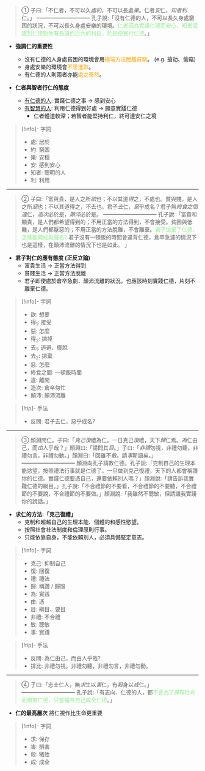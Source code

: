 > ①   子曰:「不仁者，不可以久*處約*，不可以長處*樂*。仁者*安*仁，*知者利*仁。」
> ━━━━━━━━━━
> 孔子說:「沒有仁德的人，不可以長久身處窮困的狀況，不可以長久身處安樂的環境。<span style="color: lightgreen">仁者因為實踐仁德而安心，知者認識到仁德對他有長遠而巨大的利益，於是便實行仁德</span>。」

- **強調仁的重要性**
	- 沒有仁德的人身處貧困的環境會用<span style="color: orange">極端方法脫離貧窮</span>。
	  (e.g. 搶劫、偷竊)
	- 身處安樂的環境會<span style="color: orange">不思進取</span>。
	- 有仁德的人則兩者亦能<span style="color: orange">處之泰然</span>。

- **仁者與智者行仁的態度**
	- <u>有仁德的人</u>: 實踐仁德之事 → 感到安心
	- <u>有智慧的人</u>: 利用仁德得到好處 → 願意實踐仁德
		- 仁者體道較深；若智者能堅持利仁，終可達安仁之境

> [!info]- 字詞
> - 處: 居於
> - 約: 窮困
> - 樂: 安穩
> - 安: 感到安心
> - 知者: 聰明的人
> - 利: 利用

---

> ②   子曰:「富與貴，是人之所*欲*也；不以其道*得*之，不處也。貧與賤，是人之所*惡*也；不以其道得之，不去也。君子*去*仁，*惡*乎成名？君子無*終食之間違*仁，*造次*必於是，*顛沛*必於是。
> ━━━━━━━━━━
> 孔子說:「富貴和顯貴，是人們都希望得到的；不用正當的方法得到，不會接受。貧困與低賤，是人們都厭惡的；不用正當的方法脫離，不會離棄。<span style="color: lightgreen">君子拋棄了仁德，怎樣能夠成就聲名?</span> 君子沒有一頓飯的時間會違背仁德，倉卒急遽的情況下也是這樣，在顛沛流離的情況下也是如此。 」

- **君子對仁的應有態度 (正反立論)**
	- 富貴生活 → 正當方法得到
	- 貧賤生活 → 正當方法脫離
	- 君子即使處於倉卒急劇、顛沛流離的狀況，也應該時刻實踐仁德，片刻不離棄仁德。

> [!info]- 字詞
> - 欲: 想要
> - 得<sub>1</sub>: 接受
> - 惡: 怎麼
> - 得<sub>2</sub>: 拋掉
> - 去<sub>1</sub>: 逃避、擺脫
> - 去<sub>2</sub>: 拋棄
> - 惡: 怎麼
> - 終食之間: 一頓飯時間
> - 違: 離開
> - 造次: 倉卒匆忙
> - 顛沛: 顛沛流離

> [!tip]- 手法
> - 反問: 君子去仁，惡乎成名?

---

> ③   顏淵問仁。子曰:「*克己復*禮為仁。一日克己*復*禮，天下*歸*仁焉。*為*仁由己，而*由*人乎哉？」顏淵曰:「請問其*目*。」子曰:「*非禮*勿視，非禮勿聽，非禮勿言，非禮勿動。」顏淵曰:「回雖不*敏*，請*事*斯語矣。」
> ━━━━━━━━━━
> 顏淵向孔子請教仁德。孔子說:「克制自己的生理本能慾望，按照禮法行事就是仁德了。一旦做到克己復禮，天下的人都會稱讚你的仁德。實踐仁德要憑自己，還要依賴別人嗎？」顏淵說:「請告訴我實踐仁德的綱目。」孔子說:「不合禮節的不要看，不合禮節的不要聽，不合禮節的不要說，不合禮節的不要做。」顏淵說:「我雖然不聰敏，但請讓我實踐你的說話。」

- **求仁的方法:「克己復禮」**
	- 克制和超越自己的生理本能、個體的和感性慾望。
	- 按照社會社法制度和倫理原則行事。
	- 只能依靠自身，不能依賴別人，必須具備堅定意志。


> [!info]- 字詞
> - 克己: 抑制自己
> - 復: 回復
> - 禮: 禮法
> - 歸: 稱讚 / 歸服
> - 為: 實践
> - 由: 憑
> - 目: 綱目、要目
> - 非禮: 不合禮
> - 敏: 聰敏
> - 事: 實踐

> [!tip]- 手法
> - 反問: 為仁由己，而由人乎哉?
> - 排比: 非禮勿視，非禮勿聽，非禮勿言，非禮勿動。

---

> ④    子曰:「志士仁人，無*求*生以*害*仁，有*殺*身以*成*仁。」
> ━━━━━━━━━━
> 孔子說:「有志向、仁德的人，都<span style="color: lightgreen">不會為了保存性命而損害仁德，只會犧牲自己成全仁德</span>。」

- **仁的最高層次**
  將仁視作比生命更重要

> [!info]- 字詞
> - 求: 保存
> - 害: 損害
> - 殺: 犧牲
> - 成: 成全


